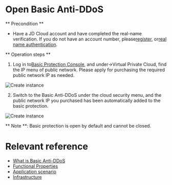 # Open Basic Anti-DDoS

** Precondition **

- Have a JD Cloud account and have completed the real-name verification. If you do not have an account number, please[register](https://accounts.jdcloud.com/p/regPage?source=jdcloud&ReturnUrl=%2f%2fuc.jdcloud.com%2fpassport%2fcomplete%3freturnUrl%3dhttp%3A%2F%2Fuc.jdcloud.com%2Fredirect%2FloginRouter%3FreturnUrl%3Dhttps%253A%252F%252Fwww.jdcloud.com%252Fhelp%252Fdetail%252F734%252FisCatalog%252F1), or[real name authentication](https://uc.jdcloud.com/account/certify).

** Operation steps **

1. Log in to[Basic Protection Console](https://console.jdcloud.com/host/vpc/list), and under->Virtual Private Cloud, find the IP menu of public network. Please apply for purchasing the required public network IP as needed.

![Create instance](https://github.com/jdcloudcom/cn/blob/edit/image/Basic%20Anti-DDos/Instance01.png)

2. Switch to the Basic Anti-DDoS under the cloud security menu, and the public network IP you purchased has been automatically added to the basic protection.

![Create instance](https://github.com/jdcloudcom/cn/blob/edit/image/Basic%20Anti-DDos/Instance02.png)

** Note **: Basic protection is open by default and cannot be closed.

# Relevant reference
- [What is Basic Anti-DDoS](https://github.com/jdcloudcom/cn/blob/edit/documentation/Cloud-Security/Basic-Anti-DDoS/Introduction/Overview.md)
- [Functional Properties](https://github.com/jdcloudcom/cn/blob/edit/documentation/Cloud-Security/Basic-Anti-DDoS/Introduction/Functions.md)
- [Application scenario](https://github.com/jdcloudcom/cn/blob/edit/documentation/Cloud-Security/Basic-Anti-DDoS/Introduction/Application-Scenarios.md)
- [Infrastructure](https://github.com/jdcloudcom/cn/blob/edit/documentation/Cloud-Security/Basic-Anti-DDoS/Introduction/Basic-Infrastructure.md)
